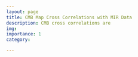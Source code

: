 ```yaml
---
layout: page
title: CMB Map Cross Correlations with MIR Data
description: CMB cross correlations are
img: 
importance: 1
category:

---
```

